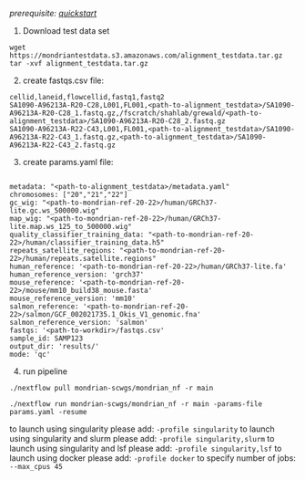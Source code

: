 *prerequisite: [quickstart](README.md)*

1. Download test data set

```
wget https://mondriantestdata.s3.amazonaws.com/alignment_testdata.tar.gz
tar -xvf alignment_testdata.tar.gz

```


2. create fastqs.csv file:
```
cellid,laneid,flowcellid,fastq1,fastq2
SA1090-A96213A-R20-C28,L001,FL001,<path-to-alignment_testdata>/SA1090-A96213A-R20-C28_1.fastq.gz,/fscratch/shahlab/grewald/<path-to-alignment_testdata>/SA1090-A96213A-R20-C28_2.fastq.gz
SA1090-A96213A-R22-C43,L001,FL001,<path-to-alignment_testdata>/SA1090-A96213A-R22-C43_1.fastq.gz,<path-to-alignment_testdata>/SA1090-A96213A-R22-C43_2.fastq.gz
```


3. create params.yaml file:

```

metadata: "<path-to-alignment_testdata>/metadata.yaml"
chromosomes: ["20","21","22"]
gc_wig: "<path-to-mondrian-ref-20-22>/human/GRCh37-lite.gc.ws_500000.wig"
map_wig: "<path-to-mondrian-ref-20-22>/human/GRCh37-lite.map.ws_125_to_500000.wig"
quality_classifier_training_data: "<path-to-mondrian-ref-20-22>/human/classifier_training_data.h5"
repeats_satellite_regions: "<path-to-mondrian-ref-20-22>/human/repeats.satellite.regions"
human_reference: '<path-to-mondrian-ref-20-22>/human/GRCh37-lite.fa'
human_reference_version: 'grch37'
mouse_reference: '<path-to-mondrian-ref-20-22>/mouse/mm10_build38_mouse.fasta'
mouse_reference_version: 'mm10'
salmon_reference: '<path-to-mondrian-ref-20-22>/salmon/GCF_002021735.1_Okis_V1_genomic.fna'
salmon_reference_version: 'salmon'
fastqs: '<path-to-workdir>/fastqs.csv'
sample_id: SAMP123
output_dir: 'results/'
mode: 'qc'
```

4. run pipeline
```
./nextflow pull mondrian-scwgs/mondrian_nf -r main

./nextflow run mondrian-scwgs/mondrian_nf -r main -params-file params.yaml -resume
```

to launch using singularity please add: `-profile singularity`
to launch using singularity and slurm please add: `-profile singularity,slurm`
to launch using singularity and lsf please add: `-profile singularity,lsf`
to launch using docker please add: `-profile docker`
to specify number of jobs: `--max_cpus 45`
